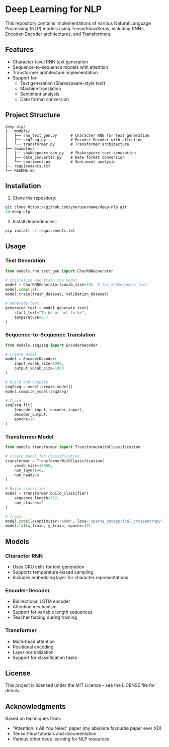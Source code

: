 # Deep Learning for NLP

This repository contains implementations of various Natural Language Processing (NLP) models using TensorFlow/Keras, including RNNs, Encoder-Decoder architectures, and Transformers.

## Features

- Character-level RNN text generation
- Sequence-to-sequence models with attention
- Transformer architecture implementation
- Support for:
  - Text generation (Shakespeare-style text)
  - Machine translation
  - Sentiment analysis
  - Date format conversion

## Project Structure

```
deep-nlp/
├── models/
│   ├── rnn_text_gen.py      # Character RNN for text generation
│   ├── seq2seq.py           # Encoder-Decoder with attention
│   └── transformer.py       # Transformer architecture
├── examples/
│   ├── shakespeare_gen.py   # Shakespeare text generation
│   ├── date_converter.py    # Date format conversion
│   └── sentiment.py         # Sentiment analysis
├── requirements.txt
└── README.md
```

## Installation

1. Clone the repository:
```bash
git clone https://github.com/yourusername/deep-nlp.git
cd deep-nlp
```

2. Install dependencies:
```bash
pip install -r requirements.txt
```

## Usage

### Text Generation

```python
from models.rnn_text_gen import CharRNNGenerator

# Initialize and train the model
model = CharRNNGenerator(vocab_size=39)  # for Shakespeare text
model.compile()
model.train(train_dataset, validation_dataset)

# Generate text
generated_text = model.generate_text(
    start_text="To be or not to be",
    temperature=0.7
)
```

### Sequence-to-Sequence Translation

```python
from models.seq2seq import EncoderDecoder

# Create model
model = EncoderDecoder(
    input_vocab_size=1000,
    output_vocab_size=1000
)

# Build and compile
seq2seq = model.create_model()
model.compile_model(seq2seq)

# Train
seq2seq.fit(
    [encoder_input, decoder_input],
    decoder_output,
    epochs=10
)
```

### Transformer Model

```python
from models.transformer import TransformerWithClassification

# Create model for classification
transformer = TransformerWithClassification(
    vocab_size=10000,
    num_layers=6,
    num_heads=8
)

# Build classifier
model = transformer.build_classifier(
    sequence_length=512,
    num_classes=2
)

# Train
model.compile(optimizer='adam', loss='sparse_categorical_crossentropy')
model.fit(x_train, y_train, epochs=10)
```

## Models

### Character RNN
- Uses GRU cells for text generation
- Supports temperature-based sampling
- Includes embedding layer for character representations

### Encoder-Decoder
- Bidirectional LSTM encoder
- Attention mechanism
- Support for variable length sequences
- Teacher forcing during training

### Transformer
- Multi-head attention
- Positional encoding
- Layer normalization
- Support for classification tasks


## License

This project is licensed under the MIT License - see the LICENSE file for details.

## Acknowledgments

Based on techniques from:
- "Attention is All You Need" paper (my absolute favourite paper ever XD)
- TensorFlow tutorials and documentation
- Various other deep learning for NLP resources
